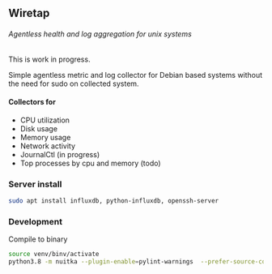 ## Wiretap

###### Agentless health and log aggregation for unix systems

This is work in progress.

Simple agentless metric and log collector for Debian based systems without the need for sudo on collected system.

#### Collectors for
- CPU utilization
- Disk usage
- Memory usage
- Network activity
- JournalCtl (in progress)
- Top processes by cpu and memory (todo)

### Server install
```bash
sudo apt install influxdb, python-influxdb, openssh-server
```


### Development

Compile to binary
```bash
source venv/binv/activate
python3.8 -m nuitka --plugin-enable=pylint-warnings  --prefer-source-code --include-module=gevent.greenlet main.py
```

